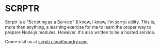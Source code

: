 SCRPTR
======

Scrptr is a "Scripting as a Service" (I know, I know, I'm sorry) utility. This is, more than anything, a learning exercise for me to learn the proper way to prepare Node.js modules. However, it's also written to be a hosted service.

Come visit us at [scrptr.cloudfoundry.com](http://scrptr.cloudfoundry.com)